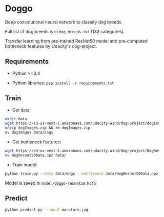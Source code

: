 # Doggo

Deep convolutional neural network to classify dog breeds.

Full list of dog breeds is in `dog_breeds.txt` (133 categories).

Transfer learning from pre-trained ResNet50 model and pre-computed bottleneck features by Udacity's dog-project.


## Requirements

+ Python >=3.4

+ Python libraries: `pip install -r requirements.txt`


## Train

+ Get data:

```sh
mkdir data
wget https://s3-us-west-1.amazonaws.com/udacity-aind/dog-project/dogImages.zip
unzip dogImages.zip && rm dogImages.zip
mv dogImages data/dogs
```

+ Get bottleneck features:

```sh
wget https://s3-us-west-1.amazonaws.com/udacity-aind/dog-project/DogResnet50Data.npz
mv DogResnet50Data.npz data/
```

+ Train model:

```sh
python train.py --data data/dogs --bottleneck data/DogResnet50Data.npz
```

Model is saved in `model/doggo-resnet50.hdf5`


## Predict

```sh
python predict.py --input marutaro.jpg
```
